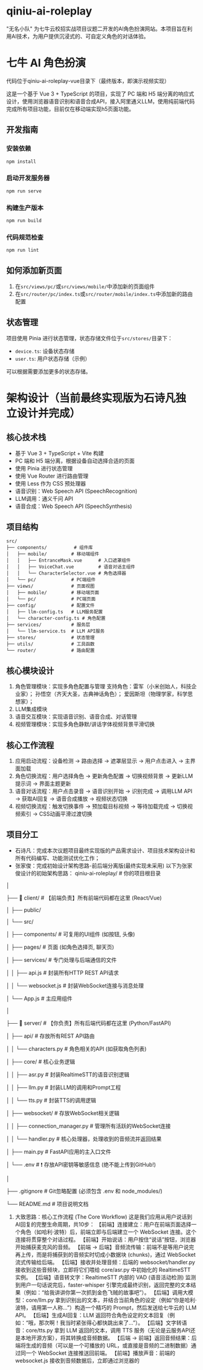 # qiniu-ai-roleplay
"无名小队" 为七牛云校招实战项目议题二开发的AI角色扮演网站。本项目旨在利用AI技术，为用户提供沉浸式的、可自定义角色的对话体验。

# 七牛 AI 角色扮演
代码位于qiniu-ai-roleplay-vue目录下（最终版本，即演示视频实现）

这是一个基于 Vue 3 + TypeScript 的项目，实现了 PC 端和 H5 端分离的响应式设计，使用浏览器语音识别和语音合成API，接入阿里通义LLM，使用纯前端代码完成所有项目功能，目前仅在移动端实现h5页面功能。

## 开发指南

### 安装依赖

```bash
npm install
```

### 启动开发服务器

```bash
npm run serve
```

### 构建生产版本

```bash
npm run build
```

### 代码规范检查

```bash
npm run lint
```

## 如何添加新页面

1. 在`src/views/pc/`或`src/views/mobile/`中添加新的页面组件
2. 在`src/router/pc/index.ts`或`src/router/mobile/index.ts`中添加新的路由配置

## 状态管理

项目使用 Pinia 进行状态管理，状态存储文件位于`src/stores/`目录下：

- `device.ts`: 设备状态存储
- `user.ts`: 用户状态存储（示例）

可以根据需要添加更多的状态存储。

# 架构设计（当前最终实现版为**石诗凡**独立设计并完成）

## 核心技术栈
- 基于 Vue 3 + TypeScript + Vite 构建
- PC 端和 H5 端分离，根据设备自动选择合适的页面
- 使用 Pinia 进行状态管理
- 使用 Vue Router 进行路由管理
- 使用 Less 作为 CSS 预处理器
- 语音识别：Web Speech API (SpeechRecognition)
- LLM调用：通义千问 API
- 语音合成：Web Speech API (SpeechSynthesis)

## 项目结构
```
src/
├── components/          # 组件库
│   ├── mobile/         # 移动端组件
│   │   ├── EntranceMask.vue      # 入口遮罩组件
│   │   ├── VoiceChat.vue         # 语音对话主组件
│   │   └── CharacterSelector.vue # 角色选择器
│   └── pc/             # PC端组件
├── views/              # 页面视图
│   ├── mobile/         # 移动端页面
│   └── pc/             # PC端页面
├── config/             # 配置文件
│   ├── llm-config.ts   # LLM服务配置
│   └── character-config.ts # 角色配置
├── services/           # 服务层
│   └── llm-service.ts  # LLM API服务
├── stores/             # 状态管理
├── utils/              # 工具函数
└── router/             # 路由配置
```
## 核心模块设计
1. 角色管理模块：实现多角色配置与管理
   支持角色：雷军（小米创始人，科技企业家）；
            孙悟空（齐天大圣，古典神话角色）；
            爱因斯坦（物理学家，科学思想家）；
2. LLM集成模块 
3. 语音交互模块：实现语音识别、语音合成、对话管理
4. 视频管理模块：实现多角色静默/讲话字体视频背景平滑切换

## 核心工作流程
1. 应用启动流程：设备检测 → 路由选择 → 遮罩层显示 → 用户点击进入 → 主界面加载
2. 角色切换流程：用户选择角色 → 更新角色配置 → 切换视频背景 → 更新LLM提示词 → 界面主题更新
3. 语音对话流程：用户点击录音 → 语音识别开始 → 识别完成 → 调用LLM API → 获取AI回复 → 语音合成播放 → 视频状态切换
4. 视频切换流程：触发切换事件 → 预加载目标视频 → 等待加载完成 → 切换视频索引 → CSS动画平滑过渡切换

## 项目分工
- 石诗凡：完成本次议题项目最终实现版的产品需求设计、项目技术架构设计和所有代码编写、功能测试优化工作；
- 张家俊：完成初始设计架构思路-前后端分离版(最终实现未采用)
以下为张家俊设计的初始架构思路：
qiniu-ai-roleplay/  # 你的项目根目录

│

├── 📂 client/  # 【前端负责】所有前端代码都在这里 (React/Vue)

│   ├── public/

│   └── src/

│       ├── components/   # 可复用的UI组件 (如按钮, 头像)

│       ├── pages/        # 页面 (如角色选择页, 聊天页)

│       ├── services/     # 专门处理与后端通信的文件

│       │   ├── api.js          # 封装所有HTTP REST API请求

│       │   └── websocket.js    # 封装WebSocket连接与消息处理

│       └── App.js        # 主应用组件

│

├── 📂 server/  # 【你负责】所有后端代码都在这里 (Python/FastAPI)

│   ├── api/            # 存放所有REST API路由

│   │   └── characters.py # 角色相关的API (如获取角色列表)

│   ├── core/           # 核心业务逻辑

│   │   ├── asr.py        # 封装RealtimeSTT的语音识别逻辑

│   │   ├── llm.py        # 封装LLM的调用和Prompt工程

│   │   └── tts.py        # 封装TTS的调用逻辑

│   ├── websocket/      # 存放WebSocket相关逻辑

│   │   ├── connection_manager.py # 管理所有活跃的WebSocket连接

│   │   └── handler.py      # 核心处理器，处理收到的音频流并返回结果

│   ├── main.py         # FastAPI应用的主入口文件

│   └── .env            # ❗ 存放API密钥等敏感信息 (绝不能上传到GitHub!)

│

├── .gitignore        # Git忽略配置 (必须包含 .env 和 node_modules/)

└── README.md         # 项目说明文档

1. 大致思路：核心工作流程 (The Core Workflow)
   这是我们应用从用户说话到AI回复的完整生命周期，共10步：
   【前端】连接建立：用户在前端页面选择一个角色（如哈利·波特）后，前端立即与后端建立一个 WebSocket 连接。这个连接将贯穿整个对话过程。
   【前端】开始说话：用户按住“说话”按钮，浏览器开始捕获麦克风的音频。
   【前端 -> 后端】音频流传输：前端不是等用户说完再上传，而是将捕获到的音频实时切成小数据块 (chunks)，通过 WebSocket 流式传输给后端。
   【后端】接收并处理音频：后端的 websocket/handler.py 接收到这些音频块，立即将它们喂给 core/asr.py 中初始化的 RealtimeSTT 实例。
   【后端】语音转文字：RealtimeSTT 内部的 VAD (语音活动检测) 监测到用户一句话说完后，faster-whisper 引擎完成最终识别，返回完整的文本结果（例如：“给我讲讲你第一次抓到金色飞贼的故事吧”）。
   【后端】调用大模型：core/llm.py 拿到识别出的文本，并结合当前角色的设定（例如“你是哈利·波特，请用第一人称...”）构造一个精巧的 Prompt，然后发送给七牛云的 LLM API。
   【后端】生成AI回复：LLM 返回符合角色设定的文本回复（例如：“哦，那次啊！我当时紧张得心都快跳出来了...”）。
   【后端】文字转语音：core/tts.py 拿到 LLM 返回的文本，调用 TTS 服务（无论是云服务API还是本地开源方案），将其转换成音频数据。
   【后端 -> 前端】返回音频结果：后端将生成的音频（可以是一个可播放的 URL，或直接是音频的二进制数据）通过同一个 WebSocket 连接推送回前端。
   【前端】播放声音：前端的 websocket.js 接收到音频数据后，立即通过浏览器的 <audio> 元素进行播放。用户就听到了 AI 角色的声音。
